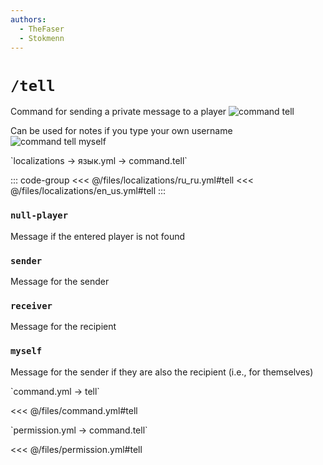 ```yaml
---
authors:
  - TheFaser
  - Stokmenn
---
```


# `/tell`

Command for sending a private message to a player
![command tell](/commandtell.png)

Can be used for notes if you type your own username
![command tell myself](/commandtellmyself.png)

[//]: # (localization)
<!--@include: @/parts/words.md#localization--> 
<!--@include: @/parts/words.md#path--> `localizations → язык.yml → command.tell`

<!--@include: @/parts/words.md#default--> 

::: code-group
<<< @/files/localizations/ru_ru.yml#tell
<<< @/files/localizations/en_us.yml#tell
:::

### `null-player`

Message if the entered player is not found

### `sender`

Message for the sender

### `receiver`

Message for the recipient

### `myself`

Message for the sender if they are also the recipient (i.e., for themselves)

[//]: # (command.yml)
<!--@include: @/parts/words.md#setting-->
<!--@include: @/parts/words.md#path--> `command.yml → tell`

<!--@include: @/parts/words.md#default-->
<<< @/files/command.yml#tell

<!--@include: @/parts/enable.md-->
<!--@include: @/parts/suggestOfflinePlayers.md-->
<!--@include: @/parts/aliases.md-->
<!--@include: @/parts/destination.md-->
<!--@include: @/parts/cooldown.md-->
<!--@include: @/parts/sound.md-->

[//]: # (permission.yml)
<!--@include: @/parts/words.md#permission-->
<!--@include: @/parts/words.md#path--> `permission.yml → command.tell`

<!--@include: @/parts/words.md#default-->
<<< @/files/permission.yml#tell

<!--@include: @/parts/permission/permissionTier3.md-->
<!--@include: @/parts/permission/cooldown.md-->
<!--@include: @/parts/permission/sound.md-->